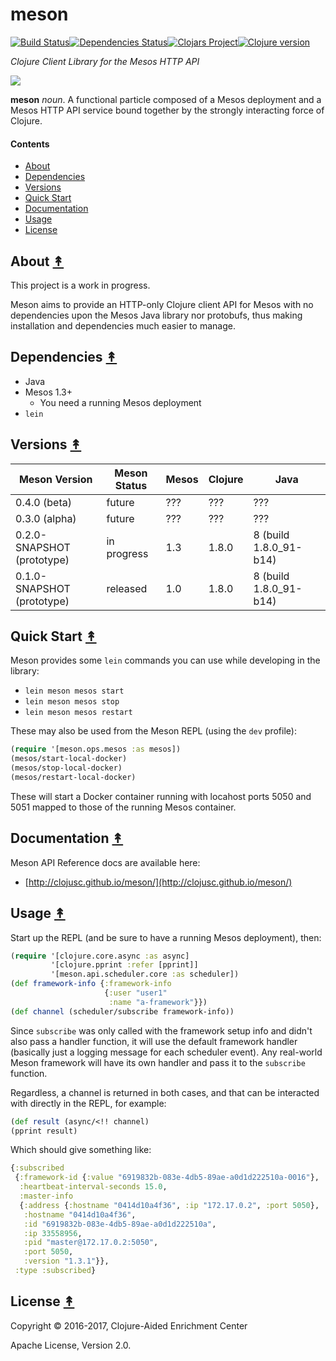 # meson

[![Build Status][travis-badge]][travis][![Dependencies Status][deps-badge]][deps][![Clojars Project][clojars-badge]][clojars][![Clojure version][clojure-v]](project.clj)

*Clojure Client Library for the Mesos HTTP API*

[![][logo]][logo-large]

**meson** *noun*. A functional particle composed of a Mesos deployment and a Mesos HTTP API service bound together by the strongly interacting force of Clojure.


#### Contents

* [About](#about-)
* [Dependencies](#dependencies-)
* [Versions](#versions-)
* [Quick Start](#quick-start-)
* [Documentation](#documentation-)
* [Usage](#usage-)
* [License](#license-)


## About [&#x219F;](#contents)

This project is a work in progress.

Meson aims to provide an HTTP-only Clojure client API for Mesos with no
dependencies upon the Mesos Java library nor protobufs, thus making
installation and dependencies much easier to manage.


## Dependencies [&#x219F;](#contents)

* Java
* Mesos 1.3+
  * You need a running Mesos deployment
* `lein`


## Versions [&#x219F;](#contents)

| Meson Version              | Meson Status | Mesos | Clojure | Java                   |
|----------------------------|--------------|-------|---------|------------------------|
| 0.4.0 (beta)               | future       | ???   | ???     | ???                    |
| 0.3.0 (alpha)              | future       | ???   | ???     | ???                    |
| 0.2.0-SNAPSHOT (prototype) | in progress  | 1.3   | 1.8.0   | 8 (build 1.8.0_91-b14) |
| 0.1.0-SNAPSHOT (prototype) | released     | 1.0   | 1.8.0   | 8 (build 1.8.0_91-b14) |


## Quick Start [&#x219F;](#contents)

Meson provides some `lein` commands you can use while developing in the library:

* `lein meson mesos start`
* `lein meson mesos stop`
* `lein meson mesos restart`

These may also be used from the Meson REPL (using the `dev` profile):

```clj
(require '[meson.ops.mesos :as mesos])
(mesos/start-local-docker)
(mesos/stop-local-docker)
(mesos/restart-local-docker)
```

These will start a Docker container running with locahost ports 5050 and 5051
mapped to those of the running Mesos container.


## Documentation [&#x219F;](#contents)

Meson API Reference docs are available here:
 * [http://clojusc.github.io/meson/](http://clojusc.github.io/meson/)


## Usage [&#x219F;](#contents)

Start up the REPL (and be sure to have a running Mesos deployment), then:

```clj
(require '[clojure.core.async :as async]
         '[clojure.pprint :refer [pprint]]
         '[meson.api.scheduler.core :as scheduler])
(def framework-info {:framework-info
                     {:user "user1"
                      :name "a-framework"}})
(def channel (scheduler/subscribe framework-info))
```

Since `subscribe` was only called with the framework setup info and didn't also
pass a handler function, it will use the default framework handler (basically
just a logging message for each scheduler event). Any real-world Meson
framework will have its own handler and pass it to the `subscribe` function.

Regardless, a channel is returned in both cases, and that can be interacted
with directly in the REPL, for example:

```clj
(def result (async/<!! channel)
(pprint result)
```
Which should give something like:
```clj
{:subscribed
 {:framework-id {:value "6919832b-083e-4db5-89ae-a0d1d222510a-0016"},
  :heartbeat-interval-seconds 15.0,
  :master-info
  {:address {:hostname "0414d10a4f36", :ip "172.17.0.2", :port 5050},
   :hostname "0414d10a4f36",
   :id "6919832b-083e-4db5-89ae-a0d1d222510a",
   :ip 33558956,
   :pid "master@172.17.0.2:5050",
   :port 5050,
   :version "1.3.1"}},
 :type :subscribed}
```


## License [&#x219F;](#contents)

Copyright © 2016-2017, Clojure-Aided Enrichment Center

Apache License, Version 2.0.


<!-- Named page links below: /-->

[travis]: https://travis-ci.org/clojusc/meson
[travis-badge]: https://travis-ci.org/clojusc/meson.png?branch=master
[deps]: http://jarkeeper.com/clojusc/meson
[deps-badge]: http://jarkeeper.com/clojusc/meson/status.svg
[logo]: resources/images/Meson-nonet-spin-0-250x.png
[logo-large]: resources/images/Meson-nonet-spin-0-1000x.png
[tag-badge]: https://img.shields.io/github/tag/clojusc/meson.svg
[tag]: https://github.com/clojusc/meson/tags
[clojure-v]: https://img.shields.io/badge/clojure-1.8.0-blue.svg
[clojars]: https://clojars.org/meson
[clojars-badge]: https://img.shields.io/clojars/v/meson.svg
